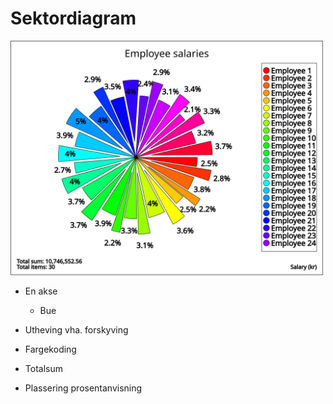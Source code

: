 # Sektordiagram #

<img src="sector_chart.svg" alt="sector chart" width="500" height="375" />

* En akse
  * Bue
* Utheving vha. forskyving

* Fargekoding
* Totalsum
* Plassering prosentanvisning
